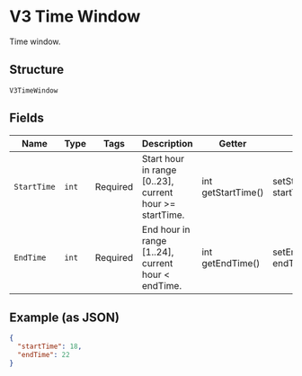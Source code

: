 
# V3 Time Window

Time window.

## Structure

`V3TimeWindow`

## Fields

| Name | Type | Tags | Description | Getter | Setter |
|  --- | --- | --- | --- | --- | --- |
| `StartTime` | `int` | Required | Start hour in range [0..23], current hour >= startTime. | int getStartTime() | setStartTime(int startTime) |
| `EndTime` | `int` | Required | End hour in range [1..24], current hour < endTime. | int getEndTime() | setEndTime(int endTime) |

## Example (as JSON)

```json
{
  "startTime": 18,
  "endTime": 22
}
```


